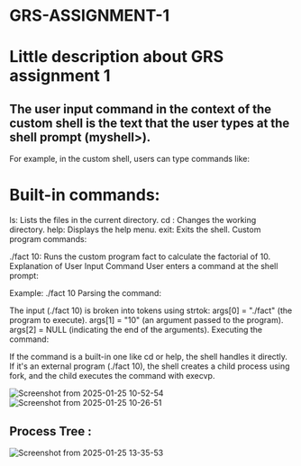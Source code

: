 # GRS-ASSIGNMENT-1
# Little description about GRS  assignment 1

## The user input command in the context of the custom shell is the text that the user types at the shell prompt (myshell>).

For example, in the custom shell, users can type commands like:

# Built-in commands:

ls: Lists the files in the current directory.
cd <directory>: Changes the working directory.
help: Displays the help menu.
exit: Exits the shell.
Custom program commands:

./fact 10: Runs the custom program fact to calculate the factorial of 10.
Explanation of User Input Command
User enters a command at the shell prompt:

Example: ./fact 10
Parsing the command:

The input (./fact 10) is broken into tokens using strtok:
args[0] = "./fact" (the program to execute).
args[1] = "10" (an argument passed to the program).
args[2] = NULL (indicating the end of the arguments).
Executing the command:

If the command is a built-in one like cd or help, the shell handles it directly.
If it's an external program (./fact 10), the shell creates a child process using fork, and the child executes the command with execvp.

![Screenshot from 2025-01-25 10-52-54](https://github.com/user-attachments/assets/58efef0b-4bb4-4594-b2fe-d648a44e374c)
![Screenshot from 2025-01-25 10-26-51](https://github.com/user-attachments/assets/cfd1f56e-c054-4914-94f7-672764f09f2c)

##  Process Tree :

![Screenshot from 2025-01-25 13-35-53](https://github.com/user-attachments/assets/6c4ee898-6697-4fa0-ac5b-1c443cca80bc)
